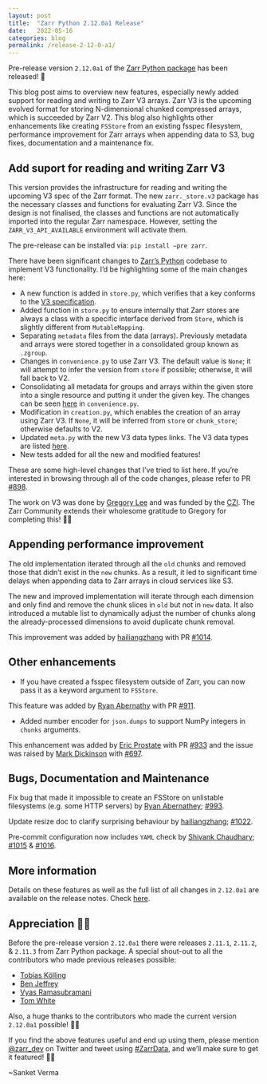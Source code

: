 ```yaml
---
layout: post
title:  "Zarr Python 2.12.0a1 Release"
date:   2022-05-16
categories: blog
permalink: /release-2-12-0-a1/
---
```


Pre-release version `2.12.0a1` of the [Zarr Python package](https://github.com/zarr-developers/zarr-python) has been released! 🎉

This blog post aims to overview new features, especially newly added support for reading and writing to Zarr V3 arrays. Zarr V3 is the upcoming evolved format for storing N-dimensional chunked compressed arrays, which is succeeded by Zarr V2. This blog also highlights other enhancements like creating `FSStore` from an existing fsspec filesystem, performance improvement for Zarr arrays when appending data to S3, bug fixes, documentation and a maintenance fix.

## Add suport for reading and writing Zarr V3

This version provides the infrastructure for reading and writing the upcoming V3 spec of the Zarr format. The new `zarr._store.v3` package has the necessary classes and functions for evaluating Zarr V3. Since the design is not finalised, the classes and functions are not automatically imported into the regular Zarr namespace. However, setting the `ZARR_V3_API_AVAILABLE` environment will activate them.

The pre-release can be installed via: `pip install —pre zarr`.

There have been significant changes to [Zarr’s Python](https://github.com/zarr-developers/zarr-python) codebase to implement V3 functionality. I’d be highlighting some of the main changes here:

- A new function is added in `store.py`, which verifies that a key conforms to the [V3 specification](https://zarr-specs.readthedocs.io/en/core-protocol-v3.0-dev/).
- Added function in `store.py` to ensure internally that Zarr stores are always a class with a specific interface derived from `Store`, which is slightly different from `MutableMapping`.
- Separating `metadata` files from the data (arrays). Previously metadata and arrays were stored together in a consolidated group known as `.zgroup`.
- Changes in `convenience.py` to use Zarr V3. The default value is `None`; it will attempt to infer the version from `store` if possible; otherwise, it will fall back to V2.
- Consolidating all metadata for groups and arrays within the given store into a single resource and putting it under the given key. The changes can be seen [here](https://github.com/zarr-developers/zarr-python/blob/b9b9bf9e0577380222f2d7871e5272d8dfff9723/zarr/convenience.py#L1163) in `convenience.py`.
- Modification in `creation.py`, which enables the creation of an array using Zarr V3. If `None`, it will be inferred from `store` or `chunk_store`; otherwise defaults to V2.
- Updated `meta.py` with the new V3 data types links. The V3 data types are listed [here](https://zarr-specs.readthedocs.io/en/core-protocol-v3.0-dev/extensions/data-types.html).
- New tests added for all the new and modified features!


These are some high-level changes that I’ve tried to list here. If you’re interested in browsing through all of the code changes, please refer to PR [#898](https://github.com/zarr-developers/zarr-python/pull/898).

The work on V3 was done by [Gregory Lee](https://github.com/grlee77) and was funded by the [CZI](https://chanzuckerberg.com/eoss/). The Zarr Community extends their wholesome gratitude to Gregory for completing this! 🙌🏻

## Appending performance improvement

The old implementation iterated through all the `old` chunks and removed those that didn’t exist in the `new` chunks. As a result, it led to significant time delays when appending data to Zarr arrays in cloud services like S3.

The new and improved implementation will iterate through each dimension and only find and remove the chunk slices in `old` but not in `new` data. It also introduced a mutable list to dynamically adjust the number of chunks along the already-processed dimensions to avoid duplicate chunk removal.

This improvement was added by [hailiangzhang](https://github.com/hailiangzhang) with PR [#1014](https://github.com/zarr-developers/zarr-python/pull/1014).

## Other enhancements

- If you have created a fsspec filesystem outside of Zarr, you can now pass it as a keyword argument to `FSStore`.

This feature was added by [Ryan Abernathy](https://github.com/rabernat) with PR [#911](https://github.com/zarr-developers/zarr-python/pull/911).

- Added number encoder for `json.dumps` to support NumPy integers in `chunks` arguments. 

This enhancement was added by [Eric Prostate](https://github.com/ericpre) with PR [#933](https://github.com/zarr-developers/zarr-python/pull/933) and the issue was raised by [Mark Dickinson](https://github.com/mdickinson) with [#697](https://github.com/zarr-developers/zarr-python/issues/697).

## Bugs, Documentation and Maintenance

Fix bug that made it impossible to create an FSStore on unlistable filesystems (e.g. some HTTP servers) by [Ryan Abernathey](https://github.com/rabernat); [#993](https://github.com/zarr-developers/zarr-python/issues/993).

Update resize doc to clarify surprising behaviour by [hailiangzhang](https://github.com/hailiangzhang); [#1022](https://github.com/zarr-developers/zarr-python/pull/1022).

Pre-commit configuration now includes `YAML` check by [Shivank Chaudhary](https://github.com/Alt-Shivam); [#1015](https://github.com/zarr-developers/zarr-python/issues/1015) & [#1016](https://github.com/zarr-developers/zarr-python/issues/1016).

## More information

Details on these features as well as the full list of all changes in `2.12.0a1` are available on the release notes. Check [here](https://zarr--1023.org.readthedocs.build/en/1023/release.html#a1).

## Appreciation 🙌🏻

Before the pre-release version `2.12.0a1` there were releases `2.11.1`, `2.11.2`, & `2.11.3` from Zarr Python package. A special shout-out to all the contributors who made previous releases possible:

- [Tobias Kölling](https://github.com/d70-t)
- [Ben Jeffrey](https://github.com/benjeffery)
- [Vyas Ramasubramani](https://github.com/vyasr)
- [Tom White](https://github.com/tomwhite)

Also, a huge thanks to the contributors who made the current version `2.12.0a1` possible! 🙌🏻

If you find the above features useful and end up using them, please mention [@zarr_dev](https://twitter.com/zarr_dev) on Twitter and tweet using [#ZarrData](https://twitter.com/intent/tweet?via=zarr_dev&hashtags=beautifuldata), and we’ll make sure to get it featured! ✌🏻

~Sanket Verma



